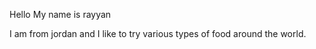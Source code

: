 Hello My name is rayyan

  I am from jordan and I like to try various types of food around the world.
